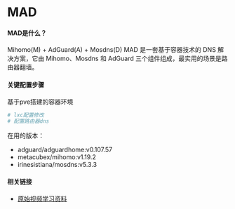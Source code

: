 MAD
=

#### MAD是什么？
Mihomo(M) + AdGuard(A) + Mosdns(D) 
MAD 是一套基于容器技术的 DNS 解决方案，它由 Mihomo、Mosdns 和 AdGuard 三个组件组成，最实用的场景是路由器翻墙。


#### 关键配置步骤
基于pve搭建的容器环境
```bash 
# lxc配置修改
# 配置路由器dns
```

在用的版本：
- adguard/adguardhome:v0.107.57
- metacubex/mihomo:v1.19.2
- irinesistiana/mosdns:v5.3.3

#### 相关链接
- [原始视频学习资料](https://www.youtube.com/watch?v=ThD06zge-yI&list=PLI6JL1PjkZpy-jtttcplL8PO2LLkNeTjn&index=15&ab_channel=%E9%9A%94%E5%A3%81%E8%80%81%E8%B5%B5)
